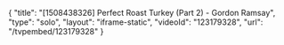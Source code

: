 {
    "title": "[1508438326] Perfect Roast Turkey (Part 2) - Gordon Ramsay",
    "type": "solo",
    "layout": "iframe-static",
    "videoId": "123179328",
    "url": "\/tvpembed\/123179328"
}